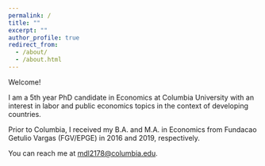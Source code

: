 ```yaml
---
permalink: /
title: ""
excerpt: ""
author_profile: true
redirect_from: 
  - /about/
  - /about.html
---
```


Welcome! 

I am a 5th year PhD candidate in Economics at Columbia University with an interest in labor and public economics topics in the context of developing countries. 

Prior to Columbia, I received my B.A. and M.A. in Economics from Fundacao Getulio Vargas (FGV/EPGE) in 2016 and 2019, respectively. 

You can reach me at [mdl2178@columbia.edu](mailto:mdl2178@columbia.edu). 
